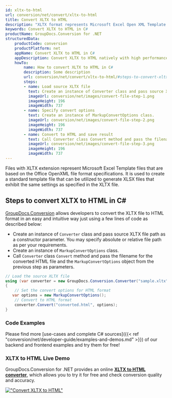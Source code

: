 ```yaml
---
id: xltx-to-html
url: conversion/net/convert/xltx-to-html
title: Convert XLTX to HTML
description: "XLTX format represents Microsoft Excel Open XML Template with .xltx extension. Learn how to convert XLTX to HTML file programmatically in C# language using GroupDocs.Conversion for .NET library."
keywords: Convert XLTX to HTML in C#
productName: GroupDocs.Conversion for .NET
structuredData:
    productCode: conversion
    productPlatform: net
    appName: Convert XLTX to HTML in C#
    appDescription: Convert XLTX to HTML natively with high performance using C# language and server side GroupDocs.Conversion for .NET APIs, without the use of any software like Microsoft or Open Office.
    howTo:
        name: How to convert XLTX to HTML in C# 
        description: Some description
        url: conversion/net/convert/xltx-to-html/#steps-to-convert-xltx-to-html-in-c
        steps:
        - name: Load source XLTX file 
          text: Create an instance of Converter class and pass source XLTX file path as a constructor parameter. You may specify absolute or relative file path as per your requirements. 
          imageUrl: conversion/net/images/convert-file-step-1.png
          imageHeight: 196
          imageWidth: 737
        - name: Specify convert options 
          text: Create an instance of MarkupConvertOptions class.
          imageUrl: conversion/net/images/convert-file-step-2.png
          imageHeight: 196
          imageWidth: 737
        - name: Convert to HTML and save result 
          text: Call Converter class Convert method and pass the filename for the converted HTML file and the MarkupConvertOptions object from the previous step as parameters.
          imageUrl: conversion/net/images/convert-file-step-3.png
          imageHeight: 196
          imageWidth: 737
---
```


Files with XLTX extension represent Microsoft Excel Template files that are based on the Office OpenXML file format specifications. It is used to create a standard template file that can be utilized to generate XLSX files that exhibit the same settings as specified in the XLTX file.

## Steps to convert XLTX to HTML in C#

[GroupDocs.Conversion](https://products.groupdocs.com/conversion/net) allows developers to convert the XLTX file to HTML format in an easy and intuitive way just using a few lines of code as described below:

* Create an instance of `Converter` class and pass source XLTX file path as a constructor parameter. You may specify absolute or relative file path as per your requirements. 
* Create an instance of `MarkupConvertOptions` class.
* Call `Converter` class `Convert` method and pass the filename for the converted HTML file and the `MarkupConvertOptions` object from the previous step as parameters.

```csharp
// Load the source XLTX file
using (var converter = new GroupDocs.Conversion.Converter("sample.xltx"))
{
    // Set the convert options for HTML format
   var options = new MarkupConvertOptions();
    // Convert to HTML format
    converter.Convert("converted.html", options);
}
```

### Code Examples

Please find more [use-cases and complete C# sources]({{< ref "conversion/net/developer-guide/examples-and-demos.md" >}}) of our backend and frontend examples and try them for free!

### XLTX to HTML Live Demo

GroupDocs.Conversion for .NET provides an online [**XLTX to HTML converter**](https://products.groupdocs.app/conversion/xltx-to-html), which allows you to try it for free and check conversion quality and accuracy.

[!["Convert XLTX to HTML"](conversion/net/images/convert-to-html/convert-xltx-to-html.png)](https://products.groupdocs.app/conversion/xltx-to-html)
